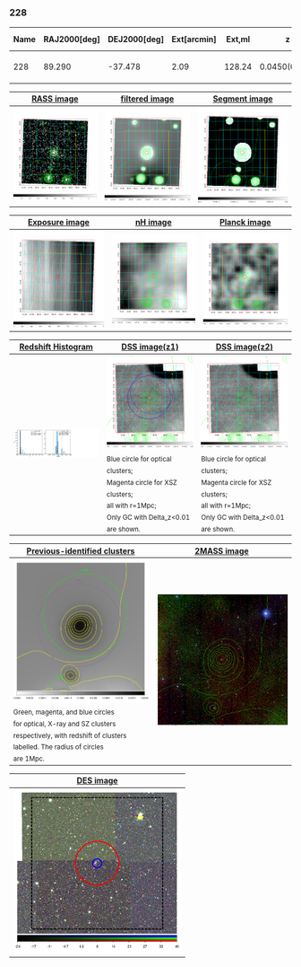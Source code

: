 <div STYLE="page-break-after: always;"></div>

### 228

|Name|RAJ2000[deg]|DEJ2000[deg] |Ext[arcmin]| Ext,ml | z | z_src| C|GC(XSZ,Delta_z<0.01)| GC(OPT,Delta_z<0.01)|GC| R_sig[arcmin] | R500[arcmin] | R500[Mpc]| CRsig[c/s] | CR500[c/s] |L500[1E44 erg/s]|F500[1E-12 erg/s/cm^2]| M500[1E14 Msun]|Tx[keV]|Cnt_sig|Beta|Rc[arcmin]|Comment|Alias|
|---|---|---|---|---|---|------|---|--------|---------|----------|---|---|---|---|---|---|---|---|---|---|---|---|---|---|
|228| 89.290| -37.478| 2.09| 128.24| 0.0450(0.005)| z1, z_xsz| B| MCXC| A, N| A, MCXC, N| 13.188| 13.766| 0.731| 0.346(0.031)| 0.348(0.031)| 0.299(0.016)| 6.280(0.333)| 1.16(0.03)| 2.38(0.04)| 230.9| 0.676(-0.071+0.102)| 3.203(-0.643+0.815)| -| k231|

|[RASS image](../image/228/228_img.pdf)|[filtered image](../image/228/228_fil.pdf)|[Segment image](../image/228/228_seg.pdf)|
|-------------------|--------------------|-------------------|
| <img src="../image/228/228_img.png" width="300">  | <img src="../image/228/228_fil.png" width="300">   | <img src="../image/228/228_seg.png" width="300">  |

|[Exposure image](../image/228/228_mex.pdf)| [nH image](../image/228/228_nh.pdf)| [Planck image](../image/228/228_p.pdf)|
|-------------------|--------------------|-------------------|
|<img src="../image/228/228_mex.png" width="300">   | <img src="../image/228/228_nh.png" width="300">    | <img src="../image/228/228_p.png" width="300"> |

|[Redshift Histogram](../image/228/228_zg.pdf) | [DSS image(z1)](../image/228/228_dss_z1.pdf)      |  [DSS image(z2)](../image/228/228_dss_z2.pdf)    |
|-------------------|--------------------|-------------------|
|<img src="../image/228/228_zg.png" width="300"> |<img src="../image/228/228_dss_z1.png" width="300"> <sub><br>Blue circle for optical clusters; <br>Magenta circle for XSZ clusters; <br>all with r=1Mpc; <br>Only GC with Delta_z<0.01 are shown. </sub>| <img src="../image/228/228_dss_z2.png" width="300"><sub><br>Blue circle for optical clusters; <br>Magenta circle for XSZ clusters; <br>all with r=1Mpc; <br>Only GC with Delta_z<0.01 are shown. </sub> |

|[Previous-identified clusters](../image/228/228_gc.pdf) | [2MASS image](../image/228/228_2mass.pdf)      |
|-------------------|-------------------|
|<img src=../image/228/228_gc.png width="300"> <br><sub>Green, magenta, and blue circles <br>for optical, X-ray and SZ clusters <br>respectively, with redshift of clusters <br>labelled. The radius of circles <br>are 1Mpc.</sub>|<img src="../image/228/228_2mass.png" width="300">  |

|[DES image](../image/228/228_des.pdf)   |
|-------------------|
| <img src="../image/228/228_des.png" width="300">  |
